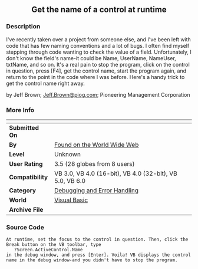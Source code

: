 ﻿<div align="center">

## Get the name of a control at runtime


</div>

### Description

I've recently taken over a project from someone else, and I've been left with code that has few naming conventions and a lot of bugs. I often find myself stepping through code wanting to check the value of a field. Unfortunately, I don't know the field's name-it could be Name, UserName, NameUser, txtName, and so on. It's a real pain to stop the program, click on the control in question, press [F4], get the control name, start the program again, and return to the point in the code where I was before. Here's a handy trick to get the control name right away.

by Jeff Brown; Jeff.Brown@piog.com; Pioneering Management Corporation
 
### More Info
 


<span>             |<span>
---                |---
**Submitted On**   |
**By**             |[Found on the World Wide Web](https://github.com/Planet-Source-Code/PSCIndex/blob/master/ByAuthor/found-on-the-world-wide-web.md)
**Level**          |Unknown
**User Rating**    |3.5 (28 globes from 8 users)
**Compatibility**  |VB 3\.0, VB 4\.0 \(16\-bit\), VB 4\.0 \(32\-bit\), VB 5\.0, VB 6\.0
**Category**       |[Debugging and Error Handling](https://github.com/Planet-Source-Code/PSCIndex/blob/master/ByCategory/debugging-and-error-handling__1-26.md)
**World**          |[Visual Basic](https://github.com/Planet-Source-Code/PSCIndex/blob/master/ByWorld/visual-basic.md)
**Archive File**   |[](https://github.com/Planet-Source-Code/found-on-the-world-wide-web-get-the-name-of-a-control-at-runtime__1-639/archive/master.zip)





### Source Code

```
At runtime, set the focus to the control in question. Then, click the Break button on the VB toolbar, type
   ?Screen.ActiveControl.Name
in the debug window, and press [Enter]. Voila! VB displays the control name in the debug window-and you didn't have to stop the program.
```

